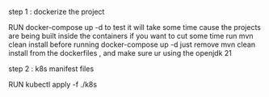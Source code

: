 step 1 : dockerize the project

RUN 
docker-compose up -d to test
it will take some time cause  the projects are being built inside the containers 
if you want to cut some time run mvn clean install before running docker-compose up -d  just remove mvn clean install from the dockerfiles , 
and make sure ur using the openjdk 21


step 2 : k8s manifest files 


RUN 
kubectl apply -f ./k8s

